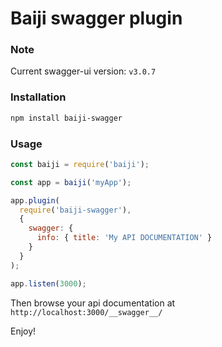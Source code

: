 # Baiji swagger plugin

### Note

Current swagger-ui version: `v3.0.7`


### Installation

```bash
npm install baiji-swagger
```

### Usage

```javascript
const baiji = require('baiji');

const app = baiji('myApp');

app.plugin(
  require('baiji-swagger'),
  {
    swagger: {
      info: { title: 'My API DOCUMENTATION' }
    }
  }
);

app.listen(3000);
```

Then browse your api documentation at `http://localhost:3000/__swagger__/`

Enjoy!
